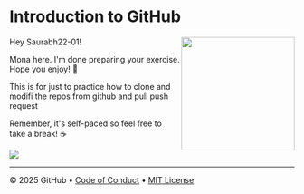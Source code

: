 # Introduction to GitHub

<img src="https://octodex.github.com/images/Professortocat_v2.png" align="right" height="200px" />

Hey Saurabh22-01!

Mona here. I'm done preparing your exercise. Hope you enjoy! 💚

This is for just to practice how to clone and modifi the repos from github and pull push request

Remember, it's self-paced so feel free to take a break! ☕️

[![](https://img.shields.io/badge/Go%20to%20Exercise-%E2%86%92-1f883d?style=for-the-badge&logo=github&labelColor=197935)](https://github.com/Saurabh22-01/skills-introduction-to-github/issues/1)

---

&copy; 2025 GitHub &bull; [Code of Conduct](https://www.contributor-covenant.org/version/2/1/code_of_conduct/code_of_conduct.md) &bull; [MIT License](https://gh.io/mit)

